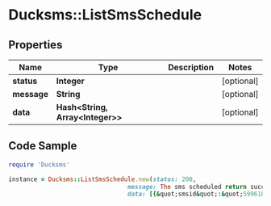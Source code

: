 # Ducksms::ListSmsSchedule

## Properties

Name | Type | Description | Notes
------------ | ------------- | ------------- | -------------
**status** | **Integer** |  | [optional] 
**message** | **String** |  | [optional] 
**data** | **Hash&lt;String, Array&lt;Integer&gt;&gt;** |  | [optional] 

## Code Sample

```ruby
require 'Ducksms'

instance = Ducksms::ListSmsSchedule.new(status: 200,
                                 message: The sms scheduled return successfully,
                                 data: [{&quot;smsid&quot;:&quot;59961854&quot;,&quot;type&quot;:&quot;quick&quot;,&quot;scheduled_at&quot;:&quot;2022-12-04 13:41:00&quot;,&quot;sender_name&quot;:&quot;DUCKSMS&quot;,&quot;message&quot;:&quot;Hello World&quot;,&quot;recipients&quot;:1,&quot;status&quot;:&quot;completed&quot;,&quot;created_at&quot;:&quot;2022-12-03 13:40:30&quot;,&quot;updated_at&quot;:&quot;2022-12-03 13:46:20&quot;},{&quot;smsid&quot;:&quot;1636438975&quot;,&quot;type&quot;:&quot;quick&quot;,&quot;scheduled_at&quot;:&quot;2022-12-03 12:34:00&quot;,&quot;sender_name&quot;:&quot;MYCOMPANY&quot;,&quot;message&quot;:&quot;Hi john&quot;,&quot;recipients&quot;:1,&quot;status&quot;:&quot;cancelled&quot;,&quot;created_at&quot;:&quot;2022-12-03 12:32:42&quot;,&quot;updated_at&quot;:&quot;2022-12-03 12:32:46&quot;}])
```


